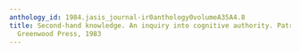 ```yaml
---
anthology_id: 1984.jasis_journal-ir0anthology0volumeA35A4.8
title: Second-hand knowledge. An inquiry into cognitive authority. Patrick Wilson.
  Greenwood Press, 1983
---
```

